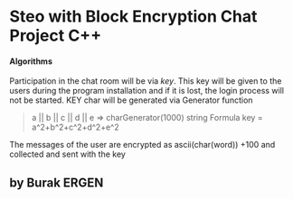 # Steo with Block Encryption Chat Project C++


#### Algorithms
Participation in the chat room will be via *key*. This key will be given to the users during the program installation and if it is lost, the login process will not be started.
KEY char will be generated via Generator function
> a || b || c || d || e => charGenerator(1000) string
>Formula key = a^2+b^2+c^2+d^2+e^2  

The messages of the user are encrypted as ascii(char(word)) +100 and collected and sent with the key
## by Burak ERGEN 
